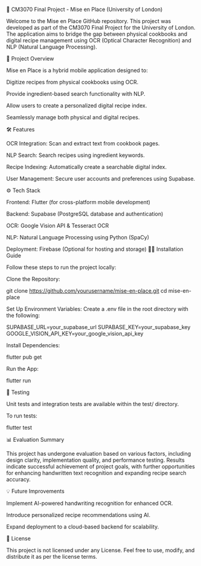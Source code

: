📘 CM3070 Final Project - Mise en Place (University of London)

Welcome to the Mise en Place GitHub repository. This project was developed as part of the CM3070 Final Project for the University of London. The application aims to bridge the gap between physical cookbooks and digital recipe management using OCR (Optical Character Recognition) and NLP (Natural Language Processing).

🚀 Project Overview

Mise en Place is a hybrid mobile application designed to:

Digitize recipes from physical cookbooks using OCR.

Provide ingredient-based search functionality with NLP.

Allow users to create a personalized digital recipe index.

Seamlessly manage both physical and digital recipes.

🛠️ Features

OCR Integration: Scan and extract text from cookbook pages.

NLP Search: Search recipes using ingredient keywords.

Recipe Indexing: Automatically create a searchable digital index.

User Management: Secure user accounts and preferences using Supabase.

⚙️ Tech Stack

Frontend: Flutter (for cross-platform mobile development)

Backend: Supabase (PostgreSQL database and authentication)

OCR: Google Vision API & Tesseract OCR

NLP: Natural Language Processing using Python (SpaCy)

Deployment: Firebase (Optional for hosting and storage)
🧑‍💻 Installation Guide

Follow these steps to run the project locally:

Clone the Repository:

git clone https://github.com/yourusername/mise-en-place.git
cd mise-en-place

Set Up Environment Variables:
Create a .env file in the root directory with the following:

SUPABASE_URL=your_supabase_url
SUPABASE_KEY=your_supabase_key
GOOGLE_VISION_API_KEY=your_google_vision_api_key

Install Dependencies:

flutter pub get

Run the App:

flutter run

🧪 Testing

Unit tests and integration tests are available within the test/ directory.

To run tests:

flutter test

📊 Evaluation Summary

This project has undergone evaluation based on various factors, including design clarity, implementation quality, and performance testing. Results indicate successful achievement of project goals, with further opportunities for enhancing handwritten text recognition and expanding recipe search accuracy.

💡 Future Improvements

Implement AI-powered handwriting recognition for enhanced OCR.

Introduce personalized recipe recommendations using AI.

Expand deployment to a cloud-based backend for scalability.

📝 License

This project is not licensed under any License. Feel free to use, modify, and distribute it as per the license terms.
